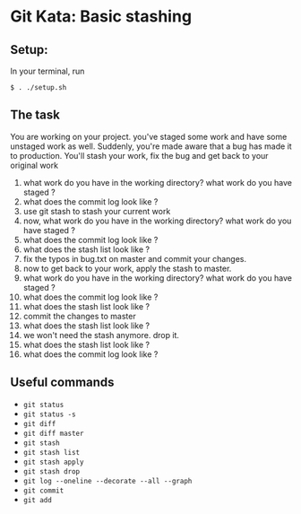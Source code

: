 # Git Kata: Basic stashing 

## Setup:
In your terminal, run
```
$ . ./setup.sh
```

## The task
You are working on your project.  you've staged some work and have some unstaged work as well.
Suddenly, you're made aware that a bug has made it to production.  You'll stash your work, fix the bug and get back to your original work

1. what work do you have in the working directory?  what work do you have staged ?
1. what does the commit log look like ?
1. use git stash to stash your current work
1. now, what work do you have in the working directory?  what work do you have staged ?
1. what does the commit log look like ?
1. what does the stash list look like ?
1. fix the typos in bug.txt on master and commit your changes.
1. now to get back to your work, apply the stash to master.
1. what work do you have in the working directory?  what work do you have staged ? 
1. what does the commit log look like ?
1. what does the stash list look like ?
1. commit the changes to master
1. what does the stash list look like ?
1. we won't need the stash anymore. drop it.
1. what does the stash list look like ?
1. what does the commit log look like ?


## Useful commands
- `git status`
- `git status -s`
- `git diff`
- `git diff master`
- `git stash`
- `git stash list`
- `git stash apply`
- `git stash drop`
- `git log --oneline --decorate --all --graph`
- `git commit`
- `git add`
